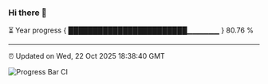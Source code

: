 ### Hi there 👋

⏳ Year progress { ████████████████████████▁▁▁▁▁▁ } 80.76 %

---

⏰ Updated on Wed, 22 Oct 2025 18:38:40 GMT

![Progress Bar CI](https://github.com/DhruviPatel157/GitHub-Actions-Demo/workflows/Progress%20Bar%20CI/badge.svg)
